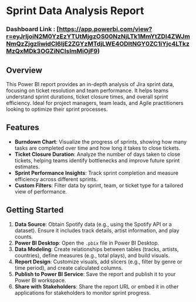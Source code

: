 # Sprint Data Analysis Report

### Dashboard Link : [https://app.powerbi.com/view?r=eyJrIjoiN2M0YzEzYTUtMjgzOS00NzNjLTk1MmYtZDI4ZWJmNmQzZjgzIiwidCI6IjE2ZGYzMTdjLWE4ODItNGY0ZC1iYjc4LTkzMzQxMDk3OGZiNCIsImMiOjF9)

## Overview
This Power BI report provides an in-depth analysis of Jira sprint data, focusing on ticket resolution and team performance. It helps teams understand sprint durations, ticket closure times, and overall sprint efficiency. Ideal for project managers, team leads, and Agile practitioners looking to optimize their sprint processes.

## Features
- **Burndown Chart**: Visualize the progress of sprints, showing how many tasks are completed over time and how long it takes to close tickets.
- **Ticket Closure Duration**: Analyze the number of days taken to close tickets, helping teams identify bottlenecks and improve future sprint estimates.
- **Sprint Performance Insights**: Track sprint completion and measure efficiency across different sprints.
- **Custom Filters**: Filter data by sprint, team, or ticket type for a tailored view of performance.
  
## Getting Started
1. **Data Source**: Obtain Spotify data (e.g., using the Spotify API or a dataset). Ensure it includes track details, artist information, and play counts.
2. **Power BI Desktop**: Open the `.pbix` file in Power BI Desktop.
3. **Data Modeling**: Create relationships between tables (tracks, artists, countries), define measures (e.g., total plays), and build visuals.
4. **Report Design**: Customize visuals, add slicers (e.g., filter by genre or time period), and create calculated columns.
5. **Publish to Power BI Service**: Save the report and publish it to your Power BI workspace.
6. **Share with Stakeholders**: Share the report URL or embed it in other applications for stakeholders to monitor sprint progress.


